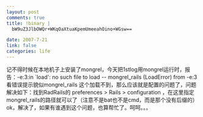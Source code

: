 ```yaml
--- 
layout: post
comments: true
title: !binary |
  bW9uZ3JlbOWQr+WKqOaXtuaKpemUmeeahOino+WGsw==

date: 2007-7-21
link: false
categories: life
---
```

记不得时候在本地机子上安装了mongrel，今天把1stlog用mongrel运行时，报告：-e:3:in `load': no such file to load -- mongrel_rails (LoadError)	from -e:3看错误提示貌似mongrel_rails 这个加载不到，那么应该就是配置的问题了，问题解决如下：找到RadRails的 preferences &gt; Rails &gt; configuration ，在这里指定mongrel_rails的路径就可以了（注意不是bat也不是cmd，而是那个没有后缀的）ok，解决了，如果有谁遇到这个问题，也算帮忙了。呵呵。。。
